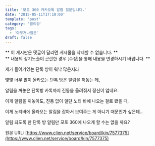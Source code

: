 ```yaml
---
title: '모토 360 카카오톡 알림 질문입니다.'
date: '2015-05-11T17:10:00'
template: 'post'
category: '클리앙'
tags: 
  - '아무거나질문'
draft: false
---
```


\*\* 이 게시판은 댓글이 달리면 게시물을 삭제할 수 없습니다. \*\*  
\*\* 내용의 장기노출이 곤란한 경우 \[수정\]을 통해 내용을 변경하시기 바랍니다. \*\*  
  

제가 들어가있는 단톡 방이 워낙 많은지라 

몇몇 너무 많이 올라오는 단톡 방은 알림을 꺼놓는 데,

알림을 꺼놓은 단톡방 카톡까지 진동을 올려줘서 정신이 업네요.

이게 알림을 꺼놓아도, 진동 없이 일단 노티 바에 나오는 걸로 봤을 때,

이게 노티바에 올라오는 알림을 잡아서 보여주는 게 아니기 때문인가 싶은데...

알림 되도록 한 단톡 방 알림만 모토 360에 나오게 할 수는 없을 까요?

원본 URL: [https://www.clien.net/service/board/kin/7577375](https://www.clien.net/service/board/kin/7577375)